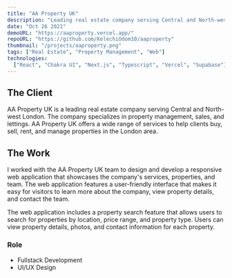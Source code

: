 ```yaml
---
title: "AA Property UK"
description: "Leading real estate company serving Central and North-west London"
date: "Oct 26 2021"
demoURL: "https://aaproperty.vercel.app/"
repoURL: "https://github.com/KelechiOdom10/aaproperty"
thumbnail: "/projects/aaproperty.png"
tags: ["Real Estate", "Property Management", "Web"]
technologies:
  ["React", "Chakra UI", "Next.js", "Typescript", "Vercel", "Supabase"]
---
```


## The Client

AA Property UK is a leading real estate company serving Central and North-west London. The company specializes in property management, sales, and lettings. AA Property UK offers a wide range of services to help clients buy, sell, rent, and manage properties in the London area.

## The Work

I worked with the AA Property UK team to design and develop a responsive web application that showcases the company's services, properties, and team. The web application features a user-friendly interface that makes it easy for visitors to learn more about the company, view property details, and contact the team.

The web application includes a property search feature that allows users to search for properties by location, price range, and property type. Users can view property details, photos, and contact information for each property.

### Role

- Fullstack Development
- UI/UX Design
